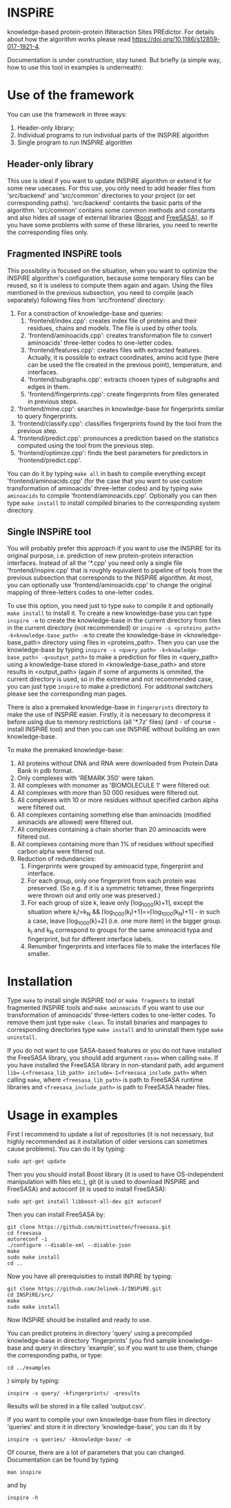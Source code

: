 # INSPiRE
knowledge-based protein-protein INteraction Sites PREdictor. For details about how the algorithm works please read https://doi.org/10.1186/s12859-017-1921-4. 

Documentation is under construction, stay tuned. But briefly (a simple way, how to use this tool in examples is underneath):

# Use of the framework #
You can use the framework in three ways:
1. Header-only library;
2. Individual programs to run individual parts of the INSPiRE algorithm
3. Single program to run INSPiRE algorithm

## Header-only library ##
This use is ideal if you want to update INSPiRE algorithm or extend it for some new usecases.
For this use, you only need to add header files from 'src/backend' and 'src/common' directories to your project (or set corresponding paths). 'src/backend' containts the basic parts of the algorithm. 'src/common' contains some common methods and constants and also hides all usage of external libraries ([Boost](https://www.boost.org/) and [FreeSASA](https://freesasa.github.io/)), so if you have some problems with some of these libraries, you need to rewrite the corresponding files only.

## Fragmented INSPiRE tools ##
This possibility is focused on the situation, when you want to optimize the INSPiRE algorithm's configuration, because some temporary files can be reused, so it is useless to compute them again and again.
Using the files mentioned in the previous subsection, you need to compile (each separately) following files from 'src/frontend' directory:
1. For a constraction of knowledge-base and queries:  
    1. 'frontend/index.cpp': creates index file of proteins and their residues, chains and models. The file is used by other tools.
    2. 'frontend/aminoacids.cpp': creates transformation file to convert aminoacids' three-letter codes to one-letter codes.
    3. 'frontend/features.cpp': creates files with extracted features. Actually, it is possible to extract coordinates, amino acid type (here can be used the file created in the previous point), temperature, and interfaces.
    4. 'frontend/subgraphs.cpp': extracts chosen types of subgraphs and edges in them.
    5. 'frontend/fingerprints.cpp': create fingerprints from files generated in previous steps.
2. 'frontend/mine.cpp': searches in knowledge-base for fingerprints similar to query fingerprints.
3. 'frontend/classify.cpp': classifies fingerprints found by the tool from the previous step.
4. 'frontend/predict.cpp': pronounces a prediction based on the statistics computed using the tool from the previous step.
5. 'frontend/optimize.cpp': finds the best parameters for predictors in 'frontend/predict.cpp'.

You can do it by typing `make all` in bash to compile everything except 'frontend/aminoacids.cpp' (for the case that you want to use custom transformation of aminoacids' three-letter codes) and by typing `make aminoacids` to compile 'frontend/aminoacids.cpp'.  Optionally you can then type `make install` to install compiled binaries to the corresponding system directory.

## Single INSPiRE tool ##
You will probably prefer this approach if you want to use the INSPiRE for its original purpose, i.e. prediction of new protein-protein interaction interfaces. Instead of all the '\*.cpp' you need only a single file 'frontend/inspire.cpp' that is roughly equivalent to pipeline of tools from the previous subsection that corresponds to the INSPiRE algorithm. At most, you can optionally use 'frontend/aminoacids.cpp' to change the original mapping of three-letters codes to one-letter codes.

To use this option, you need just to type `make` to compile it and optionally `make install` to install it. To create a new knowledge-base you can type `inspire -m` to create the knowledge-base in the current directory from files in the current directory (not recommended) or `inspire -s <proteins_path> -k<knowledge-base_path> -m` to create the knowledge-base in <knowledge-base_path> directory using files in <proteins_path>. Then you can use the knowledge-base by typing `inspire -s <query_path> -k<knowledge-base_path> -q<output_path>` to make a prediction for files in <query_path> using a knowledge-base stored in <knowledge-base_path> and store results in <output_path> (again if some of arguments is ommited, the current directory is used, so in the extreme and not recommended case, you can just type `inspire` to make a prediction). For additional switchers please see the corresponding man pages.

There is also a premaked knowledge-base in `fingerprints` directory to make the use of INSPiRE easier. Firstly, it is necessary to decompress it before using due to memory restrictions (all '*.7z' files) (and - of course - install INSPiRE tool) and then you can use INSPiRE without building an own knowledge-base.

To make the premaked knowledge-base:
1. All proteins without DNA and RNA were downloaded from Protein Data Bank in pdb format.
2. Only complexes with 'REMARK 350' were taken.
3. All complexes with monomer as 'BIOMOLECULE 1' were filtered out.
4. All complexes with more than 50 000 residues were filtered out.
5. All complexes with 10 or more residues without specified carbon alpha were filtered out.
6. All complexes containing something else than aminoacids (modified aminacids are allowed) were filtered out.
7. All complexes containing a chain shorter than 20 aminoacids were filtered out.
8. All complexes containing more than 1% of residues without specified carbon alpha were filtered out.
9. Reduction of redundancies:
    1. Fingerprints were grouped by aminoacid type, fingerprint and interface.
    2. For each group, only one fingerprint from each protein was preserved. (So e.g. if it is a symmetric tetramer, three fingerprints were thrown out and only one was preserved.)
    3. For each group of size k, leave only ⌈log<sub>1000</sub>(k)+1⌉, except the situation where k<sub>I</sub>!=k<sub>N</sub> && ⌈log<sub>1000</sub>(k<sub>I</sub>)+1⌉==⌈log<sub>1000</sub>(k<sub>N</sub>)+1⌉ - in such a case, leave ⌈log<sub>1000</sub>(k)+2⌉ (i.e. one more item) in the bigger group. k<sub>I</sub> and k<sub>N</sub> correspond to groups for the same aminoacid typa and fingerprint, but for different interface labels.
    4. Renumber fingerprints and interfaces file to make the interfaces file smaller.

# Installation #
Type `make` to install single INSPiRE tool or `make fragments` to install fragmented INSPiRE tools and `make aminoacids` if you want to use our transformation of aminoacids' three-letters codes to one-letter codes. To remove them just type `make clean`. To install binaries and manpages to corresponding directories type `make install` and to uninstall them type `make uninstall`.

If you do not want to use SASA-based features or you do not have installed the FreeSASA library, you should add argument `rasa=` when calling `make`. If you have installed the FreeSASA library in non-standard path, add argument ` lib=-L<freesasa_lib_path> include=-I<freesasa_include_path>` when calling `make`, where `<freesasa_lib_path>` is path to FreeSASA runtime libraries and `<freesasa_include_path>` is path to FreeSASA header files.

# Usage in examples #
First I recommend to update a list of repositories (it is not necessary, but highly recommended as it installation of older versions can sometimes cause problems). You can do it by typing:
```
sudo apt-get update
```
Then you you should install Boost library (it is used to have OS-independent manipulation with files etc.), git (it is used to download INSPiRE and FreeSASA) and autoconf (it is used to install FreeSASA):
```
sudo apt-get install libboost-all-dev git autoconf
```
Then you can install FreeSASA by:
```
git clone https://github.com/mittinatten/freesasa.git
cd freesasa
autoreconf -i
./configure --disable-xml --disable-json
make
sudo make install
cd ..
```
Now you have all prerequisities to install INPiRE by typing:
```
git clone https://github.com/Jelinek-J/INSPiRE.git
cd INSPiRE/src/
make
sudo make install
```
Now INSPiRE should be installed and ready to use.

You can predict proteins in directory 'query' using a precompiled knowledge-base in directory 'fingerprints' (you find sample knowledge-base and query in directory 'example', so if you want to use them, change the corresponding paths, or type:
```
cd ../examples
```
) simply by typing:
```
inspire -s query/ -kfingerprints/ -qresults
```
Results will be stored in a file called 'output.csv'.

If you want to compile your own knowledge-base from files in directory 'queries' and store it in directory 'knowledge-base', you can do it by
```
inspire -s queries/ -kknowledge-base/ -m
```

Of course, there are a lot of parameters that you can changed. Documentation can be found by typing
```
man inspire
```
and by
```
inspire -h
```
